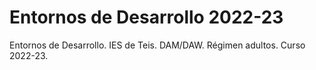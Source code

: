 # Entornos de Desarrollo 2022-23
Entornos de Desarrollo. IES de Teis. DAM/DAW. Régimen adultos. Curso 2022-23.

